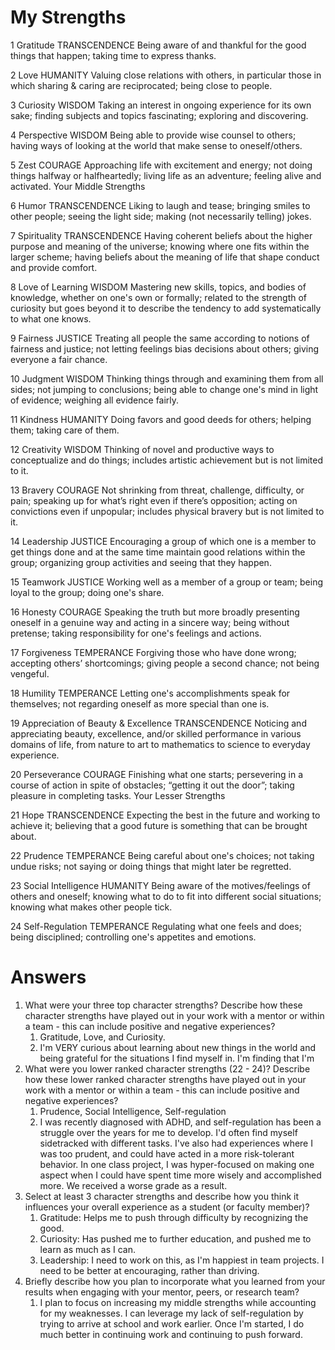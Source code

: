 # My Strengths

1
Gratitude
TRANSCENDENCE
Being aware of and thankful for the good things that happen; taking time to express thanks.

2
Love
HUMANITY
Valuing close relations with others, in particular those in which sharing & caring are reciprocated; being close to people.

3
Curiosity
WISDOM
Taking an interest in ongoing experience for its own sake; finding subjects and topics fascinating; exploring and discovering.

4
Perspective
WISDOM
Being able to provide wise counsel to others; having ways of looking at the world that make sense to oneself/others.

5
Zest
COURAGE
Approaching life with excitement and energy; not doing things halfway or halfheartedly; living life as an adventure; feeling alive and activated.
Your Middle Strengths

6
Humor
TRANSCENDENCE
Liking to laugh and tease; bringing smiles to other people; seeing the light side; making (not necessarily telling) jokes.

7
Spirituality
TRANSCENDENCE
Having coherent beliefs about the higher purpose and meaning of the universe; knowing where one fits within the larger scheme; having beliefs about the meaning of life that shape conduct and provide comfort.

8
Love of Learning
WISDOM
Mastering new skills, topics, and bodies of knowledge, whether on one's own or formally; related to the strength of curiosity but goes beyond it to describe the tendency to add systematically to what one knows.

9
Fairness
JUSTICE
Treating all people the same according to notions of fairness and justice; not letting feelings bias decisions about others; giving everyone a fair chance.

10
Judgment
WISDOM
Thinking things through and examining them from all sides; not jumping to conclusions; being able to change one's mind in light of evidence; weighing all evidence fairly.

11
Kindness
HUMANITY
Doing favors and good deeds for others; helping them; taking care of them.

12
Creativity
WISDOM
Thinking of novel and productive ways to conceptualize and do things; includes artistic achievement but is not limited to it.

13
Bravery
COURAGE
Not shrinking from threat, challenge, difficulty, or pain; speaking up for what’s right even if there’s opposition; acting on convictions even if unpopular; includes physical bravery but is not limited to it.

14
Leadership
JUSTICE
Encouraging a group of which one is a member to get things done and at the same time maintain good relations within the group; organizing group activities and seeing that they happen.

15
Teamwork
JUSTICE
Working well as a member of a group or team; being loyal to the group; doing one's share.

16
Honesty
COURAGE
Speaking the truth but more broadly presenting oneself in a genuine way and acting in a sincere way; being without pretense; taking responsibility for one's feelings and actions.

17
Forgiveness
TEMPERANCE
Forgiving those who have done wrong; accepting others’ shortcomings; giving people a second chance; not being vengeful.

18
Humility
TEMPERANCE
Letting one's accomplishments speak for themselves; not regarding oneself as more special than one is.

19
Appreciation of Beauty & Excellence
TRANSCENDENCE
Noticing and appreciating beauty, excellence, and/or skilled performance in various domains of life, from nature to art to mathematics to science to everyday experience.

20
Perseverance
COURAGE
Finishing what one starts; persevering in a course of action in spite of obstacles; “getting it out the door”; taking pleasure in completing tasks.
Your Lesser Strengths

21
Hope
TRANSCENDENCE
Expecting the best in the future and working to achieve it; believing that a good future is something that can be brought about.

22
Prudence
TEMPERANCE
Being careful about one's choices; not taking undue risks; not saying or doing things that might later be regretted.

23
Social Intelligence
HUMANITY
Being aware of the motives/feelings of others and oneself; knowing what to do to fit into different social situations; knowing what makes other people tick.

24
Self-Regulation
TEMPERANCE
Regulating what one feels and does; being disciplined; controlling one's appetites and emotions.


#  Answers
1. What were your three top character strengths? Describe how these character strengths have played out in your work with a mentor or within a team - this can include positive and negative experiences?
	1. Gratitude, Love, and Curiosity. 
	2. I'm VERY curious about learning about new things in the world and being grateful for the situations I find myself in. I'm finding that I'm 
2. What were you lower ranked character strengths (22 - 24)? Describe how these lower ranked character strengths have played out in your work with a mentor or within a team - this can include positive and negative experiences?
	1. Prudence, Social Intelligence, Self-regulation
	2. I was recently diagnosed with ADHD, and self-regulation has been a struggle over the years for me to develop. I'd often find myself sidetracked with different tasks. I've also had experiences where I was too prudent, and could have acted in a more risk-tolerant behavior. In one class project, I was hyper-focused on making one aspect when I could have spent time more wisely and accomplished more. We received a worse grade as a result. 
3. Select at least 3 character strengths and describe how you think it influences your overall experience as a student (or faculty member)?
	1. Gratitude: Helps me to push through difficulty by recognizing the good. 
	2. Curiosity: Has pushed me to further education, and pushed me to learn as much as I can. 
	3. Leadership: I need to work on this, as I'm happiest in team projects. I need to be better at encouraging, rather than driving.  
4. Briefly describe how you plan to incorporate what you learned from your results when engaging with your mentor, peers, or research team?
	1. I plan to focus on increasing my middle strengths while accounting for my weaknesses. I can leverage my lack of self-regulation by trying to arrive at school and work earlier. Once I'm started, I do much better in continuing work and continuing to push forward. 
